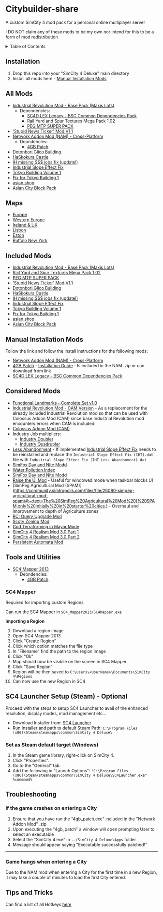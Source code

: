 # Citybuilder-share
A custom SimCity 4 mod pack for a personal online multiplayer server

I DO NOT claim any of these mods to be my own nor intend for this to be a form of mod redistribution

<!-- TABLE OF CONTENTS -->
<details>
  <summary>Table of Contents</summary>
  <ol>
    <li>
      <a href="#installation">Installation</a>
    </li>
    <li>
      <a href="#all-mods">All Mods</a>
    </li>
    <li>
      <a href="#maps">Maps</a>
    </li>
    <li>
      <a href="#included-mods">Included Mods</a>
    </li>
    <li>
      <a href="#manual-installation-mods">Manual Installation Mods</a>
    </li>
    <li>
      <a href="#considered-mods">Considered Mods</a>
    </li>
    <li>
      <a href="#tools-and-utilities">Tools and Utilities</a>
    </li>
    <li>
      <a href="#sc4-launcher-setup-steam">SC4 Launcher Setup (Steam)</a>
      <ol>
        <li>
          <a href="#set-as-steam-default-target-windows">Set as Steam default target (Windows)</a>
        </li>
      </ol>
    </li>
    <li>
      <a href="#troubleshooting">Troubleshooting</a>
    </li>
    <li>
      <a href="#tips-and-tricks">Tips and Tricks</a>
    </li>
  </ol>
</details>

## Installation
1. Drop this repo into your "SimCity 4 Deluxe" main directory
2. Install all mods here - [Manual Installation Mods](#manual-installation-mods)

## All Mods

- [Industrial Revolution Mod - Base Pack (Maxis Lots)](https://community.simtropolis.com/files/file/28268-industrial-revolution-mod-base-pack-maxis-lots/)
  - Dependencies:
    - [SC4D LEX Legacy - BSC Common Dependencies Pack](https://sc4evermore.com/index.php/downloads/download/22-dependencies/3-sc4d-lex-legacy-bsc-common-dependencies-pack)
    - [Rail Yard and Spur Textures Mega Pack 1.02](https://community.simtropolis.com/files/file/22325-rail-yard-and-spur-mega-pak-1-version-2/)
    - [PEG MTP SUPER PACK](https://community.simtropolis.com/files/file/20966-peg-mtp-super-pack/)
- ['Stupid News Ticker' Mod V1.1](https://community.simtropolis.com/files/file/21323-stupid-news-ticker-mod-v11/)
- [Network Addon Mod (NAM) - Cross-Platform](https://community.simtropolis.com/files/file/26793-network-addon-mod-nam-cross-platform/)
  - Depndencies:
    - [4GB Patch](https://ntcore.com/?page_id=371)
- [Dotonbori Glico Building](https://community.simtropolis.com/files/file/29869-dotonbori-glico-building/?sort=newest&tab=reviews#review-523047)
- [HaSkokura Castle](https://community.simtropolis.com/files/file/2311-haskokuracastle/)
- [IH missing $$$ jobs fix (update!)](https://community.simtropolis.com/files/file/22771-ih-missing-jobs-fix-update/)
- [Industrial Slope Effect Fix](https://community.simtropolis.com/files/file/35179-industrial-slope-effect-fix/)
- [Tokyo Building Volume 1](https://community.simtropolis.com/files/file/29128-tokyo-building-volume-1/)
- [Fix for Tokyo Building 1](https://community.simtropolis.com/files/file/34114-fix-for-tokyo-building-1/)
- [asian shop](https://community.simtropolis.com/files/file/19975-asian-shop/?tab=comments#comment-509677)
- [Asian City Block Pack](https://community.simtropolis.com/files/file/16362-asian-city-block-pack/?page=3&tab=comments#comment-439845)
 
## Maps

- [Europe](https://community.simtropolis.com/files/file/5336-europe/)
- [Western Europe](https://community.simtropolis.com/files/file/32196-western-europe/)
- [Ireland & UK](https://community.simtropolis.com/files/file/15081-big-uk-map/)
- [Lisbon](https://community.simtropolis.com/files/file/27357-lisbon-capital-of-portugal/)
- [Eaton](https://community.simtropolis.com/files/file/5315-eaton/)
- [Buffalo New York](https://community.simtropolis.com/files/file/5368-buffalo-new-york/)

## Included Mods

- [Industrial Revolution Mod - Base Pack (Maxis Lots)](https://community.simtropolis.com/files/file/28268-industrial-revolution-mod-base-pack-maxis-lots/)
- [Rail Yard and Spur Textures Mega Pack 1.02](https://community.simtropolis.com/files/file/22325-rail-yard-and-spur-mega-pak-1-version-2/)
- [PEG MTP SUPER PACK](https://community.simtropolis.com/files/file/20966-peg-mtp-super-pack/)
- ['Stupid News Ticker' Mod V1.1](https://community.simtropolis.com/files/file/21323-stupid-news-ticker-mod-v11/)
- [Dotonbori Glico Building](https://community.simtropolis.com/files/file/29869-dotonbori-glico-building/?sort=newest&tab=reviews#review-523047)
- [HaSkokura Castle](https://community.simtropolis.com/files/file/2311-haskokuracastle/)
- [IH missing $$$ jobs fix (update!)](https://community.simtropolis.com/files/file/22771-ih-missing-jobs-fix-update/)
- [Industrial Slope Effect Fix](https://community.simtropolis.com/files/file/35179-industrial-slope-effect-fix/)
- [Tokyo Building Volume 1](https://community.simtropolis.com/files/file/29128-tokyo-building-volume-1/)
- [Fix for Tokyo Building 1](https://community.simtropolis.com/files/file/34114-fix-for-tokyo-building-1/)
- [asian shop](https://community.simtropolis.com/files/file/19975-asian-shop/?tab=comments#comment-509677)
- [Asian City Block Pack](https://community.simtropolis.com/files/file/16362-asian-city-block-pack/?page=3&tab=comments#comment-439845)

## Manual Installation Mods

Follow the link and follow the install instructions for the following mods:
- [Network Addon Mod (NAM) - Cross-Platform](https://community.simtropolis.com/files/file/26793-network-addon-mod-nam-cross-platform/)
- [4GB Patch](https://ntcore.com/?page_id=371) - [Installation Guide](#if-the-game-crashes-on-entering-a-city) - Is included in the NAM .zip or can download from link 
- [SC4D LEX Legacy - BSC Common Dependencies Pack](https://sc4evermore.com/index.php/downloads/download/22-dependencies/3-sc4d-lex-legacy-bsc-common-dependencies-pack)

## Considered Mods

- [Functional Landmarks - Complete Set v1.0](https://community.simtropolis.com/files/file/21340-functional-landmarks-complete-set-v10/)
- [Industrial Revolution Mod - CAM Version](https://community.simtropolis.com/files/file/29669-industrial-revolution-mod-cam-version/) - As a replacement for the already included Industrial Revolution mod so that can be used with Colossus Addon Mod (CAM) since base Industrial Revolution mod encounters errors when CAM is included.
- [Colossus Addon Mod (CAM)](https://community.simtropolis.com/files/file/30956-colossus-addon-mod-cam/)
- Industry Job multipliers:
  - [Industry Doubler](https://community.simtropolis.com/files/file/15758-industry-doubler/)
  - [Industry Quadrupler](https://community.simtropolis.com/files/file/21293-industry-quadrupler/)
- [Less Abandonment](https://community.simtropolis.com/files/file/14931-less-abandonment/) - If implemented [Industrial Slope Effect Fix](https://community.simtropolis.com/files/file/35179-industrial-slope-effect-fix/) needs to be reinstalled and replace the `Industrial Slope Effect Fix (IHT).dat` file with `Industrial Slope Effect Fix (IHT Less Abandonment).dat`
- [SimFox Day and Nite Modd](https://community.simtropolis.com/files/file/23089-simfox-day-and-nite-modd/)
- [Water Pollution Index](https://community.simtropolis.com/files/file/35581-water-pollution-index/)
- [SimFox Day and Nite Modd](https://community.simtropolis.com/files/file/23089-simfox-day-and-nite-modd/)
- [Raise the UI Mod](https://community.simtropolis.com/files/file/23771-raise-the-ui-mod/) - Useful for windowed mode when taskbar blocks UI
- [SimPeg Agricultural Mod (SPAM)](https://community.simtropolis.com/files/file/26080-simpeg-agricultural-mod-spam/#:~:text=The%20SimPeg%20Agricultural%20Mod%20(%20SPAM,only%20initially%20in%20starter%20cities.) - Overhaul and improvement to depth of Agriculture zones
- [RCI Query Upgrade Mod](https://community.simtropolis.com/files/file/4243-rci-query-upgrade-mod/)
- [Scoty Zoning Mod](https://community.simtropolis.com/files/file/33590-scoty-zoning-mod/)
- [God Terraforming in Mayor Mode](https://community.simtropolis.com/files/file/20092-god-terraforming-in-mayor-mode/)
- [SimCity 4 Realism Mod 3.0 Part 1](https://community.simtropolis.com/files/file/24227-simcity-4-realism-mod-30-part-1/)
- [SimCity 4 Realism Mod 3.0 Part 2](https://community.simtropolis.com/files/file/24228-simcity-4-realism-mod-30-part-2/)
- [Persistent Automata Mod](https://community.simtropolis.com/files/file/23362-persistent-automata-mod/)

## Tools and Utilities

- [SC4 Mapper 2013](https://www.sc4evermore.com/index.php/downloads/download/28-mapping-and-terrain-tools/15-sc4-mapper)
  - Depndencies:
    - [4GB Patch](https://ntcore.com/?page_id=371)

### SC4 Mapper

Required for importing custom Regions

Can run the SC4 Mapper in `SC4_Mapper2013/SC4Mapper.exe`

**Importing a Region**
1. Download a region image
2. Open SC4 Mapper 2013
3. Click "Create Region"
4. Click which option matches the file type
5. In "Filename" find the path to the region image
6. Click "Ok"
7. Map should now be visibile on the screen in SC4 Mapper
8. Click "Save Region"
9. Region will be then saved to `C:\Users\<UserName>\Documents\SimCity 4\Regions`
10. Can now use the new Region in SC4

<h2 id="sc4-launcher-setup-steam">SC4 Launcher Setup (Steam) - Optional</h3>

Proceed with the steps to setup SC4 Launcher to avail of the enhanced resolution, display modes, mod management etc...

- Download Installer from: [SC4 Launcher](https://community.simtropolis.com/files/file/28544-sc4-launcher/)
- Run Installer and path to default Steam Path: `C:\Program Files (x86)\Steam\steamapps\common\SimCity 4 Deluxe\`

### Set as Steam default target (Windows)

1. In the Steam game library, right-click on SimCity 4.
2. Click "Properties".
3. Go to the "General" tab.
4. Add the following in "Launch Options": `"C:\Program Files (x86)\Steam\steamapps\common\SimCity 4 Deluxe\SC4Launcher.exe" %command%`

## Troubleshooting
### If the game crashes on entering a City

1. Ensure that you have run the "4gb_patch.exe" included in the "Network Addon Mod" .zip
2. Upon executing the "4gb_patch" a window will open prompting User to select an executable
3. Select the "SimCity 4.exe" in `../SimCity 4 Deluxe\Apps` folder
4. Message should appear saying "Executable successfully patched!"

---

### Game hangs when entering a City

Due to the NAM mod when entering a City for the first time in a new Region, it may take a couple of minutes to load the first City entered.


## Tips and Tricks

Can find a list of all Hotkeys [here](https://community.simtropolis.com/omnibus/simcity-4/reference/hotkeys-used-in-simcity-4-r363/)
